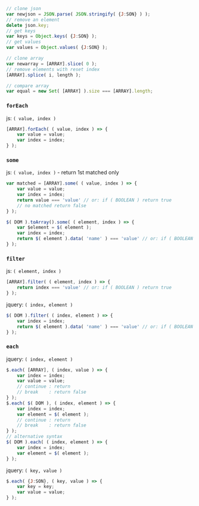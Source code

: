 ```js
// clone json
var newjson = JSON.parse( JSON.stringify( {J:SON} ) );
// remove an element
delete json.key;
// get keys
var keys = Object.keys( {J:SON} );
// get values
var values = Object.values( {J:SON} );

// clone array
var newarray = [ARRAY].slice( 0 );
// remove elements with reset index
[ARRAY].splice( i, length );

// compare array
var equal = new Set( [ARRAY] ).size === [ARRAY].length;
```
### `forEach`
js: `( value, index )`
```js
[ARRAY].forEach( ( value, index ) => {
	var value = value;
	var index = index;
} );
```
### `some`
js: `( value, index )` - return 1st matched only
```js
var matched = [ARRAY].some( ( value, index ) => {
	var value = value;
	var index = index;
	return value === 'value' // or: if ( BOOLEAN ) return true
	// no matched return false
} );

$( DOM ).toArray().some( ( element, index ) => {
	var $element = $( element );
	var index = index;
	return $( element ).data( 'name' ) === 'value' // or: if ( BOOLEAN ) return true
} );
```
### `filter`
js: `( element, index )`
```js
[ARRAY].filter( ( element, index ) => {
	return index === 'value' // or: if ( BOOLEAN ) return true
} );
```
jquery: `( index, element )`
```js
$( DOM ).filter( ( index, element ) => {
	var index = index;
	return $( element ).data( 'name' ) === 'value' // or: if ( BOOLEAN ) return true
} );
```
### `each`
jquery: `( index, element )`
```js
$.each( [ARRAY], ( index, value ) => {
	var index = index;
	var value = value;
	// continue : return
	// break    : return false
} );
$.each( $( DOM ), ( index, element ) => {
	var index = index;
	var element = $( element );
	// continue : return
	// break    : return false
} );
// alternative syntax
$( DOM ).each( ( index, element ) => {
	var index = index;
	var element = $( element );
} );
```
jquery: `( key, value )`
```js
$.each( {J:SON}, ( key, value ) => {
	var key = key;
	var value = value;
} );
```
